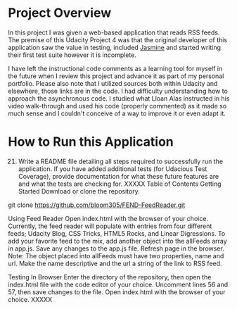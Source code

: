 # Project Overview

In this project I was given a web-based application that reads RSS feeds. The premise of this Udacity Project 4 was that the original developer of this application saw the value in testing, included [Jasmine](http://jasmine.github.io/) and started writing their first test suite however it is incomplete.

I have left the instructional code comments as a learning tool for myself in the future when I review this project and advance it as part of my personal portfolio. Please also note that I utilized sources both within Udacity and elsewhere, those links are in the code. I had difficulty understanding how to approach the asynchronous code. I studied what Lloan Alas instructed in his video walk-through and used his code (properly commented) as it made so much sense and I couldn't conceive of a way to improve it or even adapt it.

# How to Run this Application

21. Write a README file detailing all steps required to successfully run the application. If you have added additional tests (for Udacious Test Coverage), provide documentation for what these future features are and what the tests are checking for.
XXXXX
Table of Contents
Getting Started
Download or clone the repository.

git clone https://github.com/bloom305/FEND-FeedReader.git

Using Feed Reader
Open index.html with the browser of your choice.
Currently, the feed reader will populate with entries from four different feeds; Udacity Blog, CSS Tricks, HTML5 Rocks, and Linear Digressions.
To add your favorite feed to the mix, add another object into the allFeeds array in app.js.
Save any changes to the app.js file.
Refresh page in the browser.
Note: The object placed into allFeeds must have two properties, name and url. Make the name descriptive and the url a string of the link to RSS feed.

Testing
In Browser
Enter the directory of the repository, then open the index.html file with the code editor of your choice.
Uncomment lines 56 and 57, then save changes to the file.
Open index.html with the browser of your choice.
XXXXX

